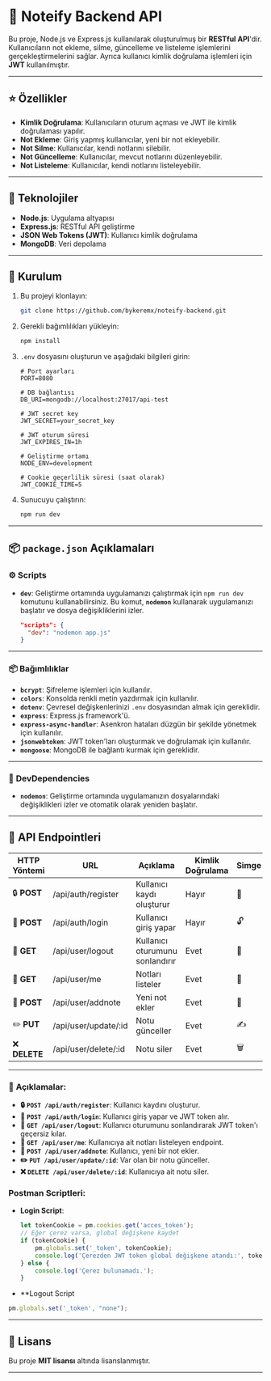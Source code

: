 # :notebook_with_decorative_cover: **Noteify Backend API**

Bu proje, Node.js ve Express.js kullanılarak oluşturulmuş bir **RESTful API**'dir. Kullanıcıların not ekleme, silme, güncelleme ve listeleme işlemlerini gerçekleştirmelerini sağlar. Ayrıca kullanıcı kimlik doğrulama işlemleri için **JWT** kullanılmıştır.

---

## :star: **Özellikler**
- **Kimlik Doğrulama**: Kullanıcıların oturum açması ve JWT ile kimlik doğrulaması yapılır.
- **Not Ekleme**: Giriş yapmış kullanıcılar, yeni bir not ekleyebilir.
- **Not Silme**: Kullanıcılar, kendi notlarını silebilir.
- **Not Güncelleme**: Kullanıcılar, mevcut notlarını düzenleyebilir.
- **Not Listeleme**: Kullanıcılar, kendi notlarını listeleyebilir.

---

## :wrench: **Teknolojiler**
- **Node.js**: Uygulama altyapısı
- **Express.js**: RESTful API geliştirme
- **JSON Web Tokens (JWT)**: Kullanıcı kimlik doğrulama
- **MongoDB**: Veri depolama

---

## :floppy_disk: **Kurulum**

1. Bu projeyi klonlayın:
    ```bash
    git clone https://github.com/bykeremx/noteify-backend.git
    ```

2. Gerekli bağımlılıkları yükleyin:
    ```bash
    npm install
    ```

3. `.env` dosyasını oluşturun ve aşağıdaki bilgileri girin:
    ```env
    # Port ayarları
    PORT=8080

    # DB bağlantısı
    DB_URI=mongodb://localhost:27017/api-test

    # JWT secret key
    JWT_SECRET=your_secret_key

    # JWT oturum süresi
    JWT_EXPIRES_IN=1h

    # Geliştirme ortamı
    NODE_ENV=development

    # Cookie geçerlilik süresi (saat olarak)
    JWT_COOKIE_TIME=5
    ```

4. Sunucuyu çalıştırın:
    ```bash
    npm run dev
    ```

---

## :package: **`package.json` Açıklamaları**

### :gear: **Scripts**
- **`dev`**: Geliştirme ortamında uygulamanızı çalıştırmak için `npm run dev` komutunu kullanabilirsiniz. Bu komut, **`nodemon`** kullanarak uygulamanızı başlatır ve dosya değişikliklerini izler.
    ```json
    "scripts": {
      "dev": "nodemon app.js"
    }
    ```

---

### :package: **Bağımlılıklar**

- **`bcrypt`**: Şifreleme işlemleri için kullanılır.
- **`colors`**: Konsolda renkli metin yazdırmak için kullanılır.
- **`dotenv`**: Çevresel değişkenlerinizi `.env` dosyasından almak için gereklidir.
- **`express`**: Express.js framework'ü.
- **`express-async-handler`**: Asenkron hataları düzgün bir şekilde yönetmek için kullanılır.
- **`jsonwebtoken`**: JWT token'ları oluşturmak ve doğrulamak için kullanılır.
- **`mongoose`**: MongoDB ile bağlantı kurmak için gereklidir.

---

### :construction_worker: **DevDependencies**
- **`nodemon`**: Geliştirme ortamında uygulamanızın dosyalarındaki değişiklikleri izler ve otomatik olarak yeniden başlatır.

---

## :scroll: **API Endpointleri**

| **HTTP Yöntemi** | **URL**                    | **Açıklama**                   | **Kimlik Doğrulama** | **Simge** |
|------------------|----------------------------|--------------------------------|----------------------|-----------|
| :lock: **POST**   | /api/auth/register         | Kullanıcı kaydı oluşturur      | Hayır                | :key: |
| :key: **POST**    | /api/auth/login            | Kullanıcı giriş yapar         | Hayır                | :unlock: |
| :door: **GET**    | /api/user/logout           | Kullanıcı oturumunu sonlandırır| Evet                 | :door: |
| :notebook_with_decorative_cover: **GET** | /api/user/me               | Notları listeler               | Evet                 | :memo: |
| :page_facing_up: **POST**  | /api/user/addnote          | Yeni not ekler                 | Evet                 | :page_with_curl: |
| :pencil2: **PUT**  | /api/user/update/:id       | Notu günceller                 | Evet                 | :writing_hand: |
| :x: **DELETE**     | /api/user/delete/:id       | Notu siler                     | Evet                 | :wastebasket: |

---

### :memo: **Açıklamalar:**
- **:lock: `POST /api/auth/register`**: Kullanıcı kaydını oluşturur.
- **:key: `POST /api/auth/login`**: Kullanıcı giriş yapar ve JWT token alır.
- **:door: `GET /api/user/logout`**: Kullanıcı oturumunu sonlandırarak JWT token'ı geçersiz kılar.
- **:notebook_with_decorative_cover: `GET /api/user/me`**: Kullanıcıya ait notları listeleyen endpoint.
- **:page_facing_up: `POST /api/user/addnote`**: Kullanıcı, yeni bir not ekler.
- **:pencil2: `PUT /api/user/update/:id`**: Var olan bir notu günceller.
- **:x: `DELETE /api/user/delete/:id`**: Kullanıcıya ait notu siler.



### **Postman Scriptleri:**

- **Login Script**:
  ```js
  let tokenCookie = pm.cookies.get('acces_token');
  // Eğer çerez varsa, global değişkene kaydet
  if (tokenCookie) {
      pm.globals.set('_token', tokenCookie);
      console.log('Çerezden JWT token global değişkene atandı:', tokenCookie);
  } else {
      console.log('Çerez bulunamadı.');
  }
 - **Logout Script

 ```js
 pm.globals.set('_token', "none");
 ```

---

## :closed_lock_with_key: **Lisans**
Bu proje **MIT lisansı** altında lisanslanmıştır.

---

  

